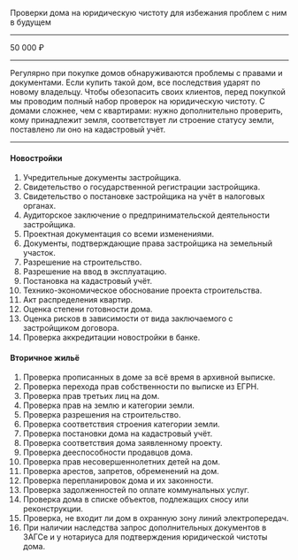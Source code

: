 Проверки дома на юридическую чистоту для избежания проблем с ним в будущем

----

50 000 ₽

----

Регулярно при покупке домов обнаруживаются проблемы с правами и документами. Если купить такой дом, все последствия ударят по новому владельцу. Чтобы обезопасить своих клиентов, перед покупкой мы проводим полный набор проверок на юридическую чистоту. С домами сложнее, чем с квартирами: нужно дополнительно проверить, кому принадлежит земля, соответствует ли строение статусу земли, поставлено ли оно на кадастровый учёт.

----

#### Новостройки
1. Учредительные документы застройщика.
2. Свидетельство о государственной регистрации застройщика.
3. Свидетельство о постановке застройщика на учёт в налоговых органах.
4. Аудиторское заключение о предпринимательской деятельности застройщика.
5. Проектная документация со всеми изменениями.
6. Документы, подтверждающие права застройщика на земельный участок.
7. Разрешение на строительство.
8. Разрешение на ввод в эксплуатацию.
9. Постановка на кадастровый учёт.
10. Технико-экономическое обоснование проекта строительства.
11. Акт распределения квартир.
12. Оценка степени готовности дома.
13. Оценка рисков в зависимости от вида заключаемого с застройщиком договора.
14. Проверка аккредитации новостройки в банке.

#### Вторичное жильё
1. Проверка прописанных в доме за всё время в архивной выписке.
2. Проверка перехода прав собственности по выписке из ЕГРН.
3. Проверка прав третьих лиц на дом.
4. Проверка прав на землю и категории земли.
5. Проверка разрешения на строительство.
6. Проверка соответствия строения категории земли.
7. Проверка постановки дома на кадастровый учёт.
8. Проверка соответствия дома заявленному проекту.
9. Проверка дееспособности продавцов дома.
10. Проверка прав несовершеннолетних детей на дом.
11. Проверка арестов, запретов, обременений на дом.
12. Проверка перепланировок дома и их законности.
13. Проверка задолженностей по оплате коммунальных услуг.
14. Проверка дома в списке объектов, подлежащих сносу или реконструкции.
15. Проверка, не входит ли дом в охранную зону линий электропередач.
16. При наличии наследства запрос дополнительных документов в ЗАГСе и у нотариуса для подтверждения юридической чистоты дома.
